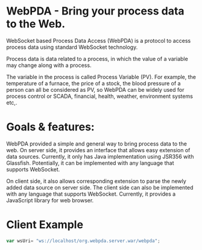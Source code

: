 WebPDA - Bring your process data to the Web.
=====

WebSocket based Process Data Access (WebPDA) is a protocol to access process data using standard WebSocket technology. 

Process data is data related to a process, in which the value of a variable may change along with a process. 

The variable in the process is called Process Variable (PV). For example,
the temperature of a furnace,  the price of a stock, the blood pressure of a person can all be considered as PV,
so WebPDA can be widely used for process control or SCADA, financial, health, weather, environment systems etc,.

Goals & features:
=================

WebPDA provided a simple and general way to bring process data to the web. 
On server side, it provides an interface that allows easy extension of data sources. 
Currently, it only has Java implementation using JSR356 with Glassfish. Potentially, it can 
be implemented with any language that supports WebSocket.

On client side,  it also allows corresponding extension to parse the newly added data source on server side.
The client side can also be implemented with any language that supports WebSocket. Currently,
it provides a JavaScript library for web browser.

Client Example
=================
```JavaScript
var wsUri= "ws://localhost/org.webpda.server.war/webpda";

```